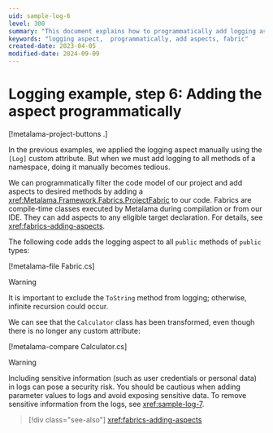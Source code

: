 ```yaml
---
uid: sample-log-6
level: 300
summary: "This document explains how to programmatically add logging aspects to all public methods in a namespace using Metalama's ProjectFabric, avoiding manual attribute application."
keywords: "logging aspect,  programmatically, add aspects, fabric"
created-date: 2023-04-05
modified-date: 2024-09-09
---
```


# Logging example, step 6: Adding the aspect programmatically

[!metalama-project-buttons .]

In the previous examples, we applied the logging aspect manually using the `[Log]` custom attribute. But when we must
add logging to all methods of a namespace, doing it manually becomes tedious.

We can programmatically filter the code model of our project and add aspects to desired methods by adding
a <xref:Metalama.Framework.Fabrics.ProjectFabric> to our code. Fabrics are compile-time classes executed by Metalama
during compilation or from our IDE. They can add aspects to any eligible target declaration. For details,
see <xref:fabrics-adding-aspects>.

The following code adds the logging aspect to all `public` methods of `public` types:

[!metalama-file Fabric.cs]

> [!WARNING]
> It is important to exclude the `ToString` method from logging; otherwise, infinite recursion could occur.


We can see that the `Calculator` class has been transformed, even though there is no longer any custom attribute:

[!metalama-compare Calculator.cs]

> [!WARNING]
> Including sensitive information (such as user credentials or personal data) in logs can pose a security risk. You
> should be cautious when adding parameter values to logs and avoid exposing sensitive data.
> To remove sensitive information from the logs, see <xref:sample-log-7>.

> [!div class="see-also"]
> <xref:fabrics-adding-aspects>



